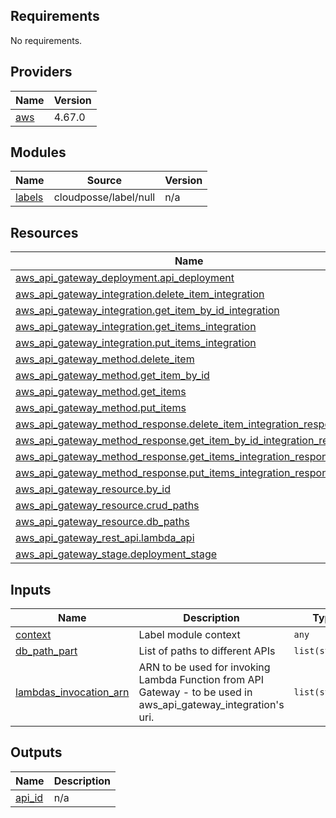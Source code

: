 <!-- BEGIN_TF_DOCS -->
## Requirements

No requirements.

## Providers

| Name | Version |
|------|---------|
| <a name="provider_aws"></a> [aws](#provider\_aws) | 4.67.0 |

## Modules

| Name | Source | Version |
|------|--------|---------|
| <a name="module_labels"></a> [labels](#module\_labels) | cloudposse/label/null | n/a |

## Resources

| Name | Type |
|------|------|
| [aws_api_gateway_deployment.api_deployment](https://registry.terraform.io/providers/hashicorp/aws/latest/docs/resources/api_gateway_deployment) | resource |
| [aws_api_gateway_integration.delete_item_integration](https://registry.terraform.io/providers/hashicorp/aws/latest/docs/resources/api_gateway_integration) | resource |
| [aws_api_gateway_integration.get_item_by_id_integration](https://registry.terraform.io/providers/hashicorp/aws/latest/docs/resources/api_gateway_integration) | resource |
| [aws_api_gateway_integration.get_items_integration](https://registry.terraform.io/providers/hashicorp/aws/latest/docs/resources/api_gateway_integration) | resource |
| [aws_api_gateway_integration.put_items_integration](https://registry.terraform.io/providers/hashicorp/aws/latest/docs/resources/api_gateway_integration) | resource |
| [aws_api_gateway_method.delete_item](https://registry.terraform.io/providers/hashicorp/aws/latest/docs/resources/api_gateway_method) | resource |
| [aws_api_gateway_method.get_item_by_id](https://registry.terraform.io/providers/hashicorp/aws/latest/docs/resources/api_gateway_method) | resource |
| [aws_api_gateway_method.get_items](https://registry.terraform.io/providers/hashicorp/aws/latest/docs/resources/api_gateway_method) | resource |
| [aws_api_gateway_method.put_items](https://registry.terraform.io/providers/hashicorp/aws/latest/docs/resources/api_gateway_method) | resource |
| [aws_api_gateway_method_response.delete_item_integration_response](https://registry.terraform.io/providers/hashicorp/aws/latest/docs/resources/api_gateway_method_response) | resource |
| [aws_api_gateway_method_response.get_item_by_id_integration_response](https://registry.terraform.io/providers/hashicorp/aws/latest/docs/resources/api_gateway_method_response) | resource |
| [aws_api_gateway_method_response.get_items_integration_response](https://registry.terraform.io/providers/hashicorp/aws/latest/docs/resources/api_gateway_method_response) | resource |
| [aws_api_gateway_method_response.put_items_integration_response](https://registry.terraform.io/providers/hashicorp/aws/latest/docs/resources/api_gateway_method_response) | resource |
| [aws_api_gateway_resource.by_id](https://registry.terraform.io/providers/hashicorp/aws/latest/docs/resources/api_gateway_resource) | resource |
| [aws_api_gateway_resource.crud_paths](https://registry.terraform.io/providers/hashicorp/aws/latest/docs/resources/api_gateway_resource) | resource |
| [aws_api_gateway_resource.db_paths](https://registry.terraform.io/providers/hashicorp/aws/latest/docs/resources/api_gateway_resource) | resource |
| [aws_api_gateway_rest_api.lambda_api](https://registry.terraform.io/providers/hashicorp/aws/latest/docs/resources/api_gateway_rest_api) | resource |
| [aws_api_gateway_stage.deployment_stage](https://registry.terraform.io/providers/hashicorp/aws/latest/docs/resources/api_gateway_stage) | resource |

## Inputs

| Name | Description | Type | Default | Required |
|------|-------------|------|---------|:--------:|
| <a name="input_context"></a> [context](#input\_context) | Label module context | `any` | n/a | yes |
| <a name="input_db_path_part"></a> [db\_path\_part](#input\_db\_path\_part) | List of paths to different APIs | `list(string)` | n/a | yes |
| <a name="input_lambdas_invocation_arn"></a> [lambdas\_invocation\_arn](#input\_lambdas\_invocation\_arn) | ARN to be used for invoking Lambda Function from API Gateway - to be used in aws\_api\_gateway\_integration's uri. | `list(string)` | n/a | yes |

## Outputs

| Name | Description |
|------|-------------|
| <a name="output_api_id"></a> [api\_id](#output\_api\_id) | n/a |
<!-- END_TF_DOCS -->